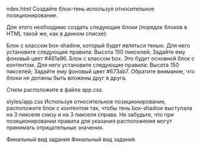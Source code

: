 ndex.html
Создайте блок-тень используя относительное позиционирование.

Для этого необходимо создать следующие блоки (порядок блоков в HTML такой же, как в данном списке):

Блок с классом box-shadow, который будет являться тенью. Для него установите следующие правила:
Высота 150 пикселей;
Задайте ему фоновый цвет #461a96.
Блок с классом box. Это будет основной блок с контентом. Для него установите следующие правила:
Высота 150 пикселей;
Задайте ему фоновый цвет #673ab7.
Обратите внимание, что блоки не должны быть вложены друг в друга.

Стили расположите в файле app.css.

styles/app.css
Используя относительное позиционирование, расположите блок с контентом так, чтобы тень box-shadow выступала на 3 пикселя снизу и на 3 пикселя справа. Не забудьте, что при позиционировании правила для указания расположения могут принимать отрицательные значения.

Финальный вид задания
Финальный вид задания
